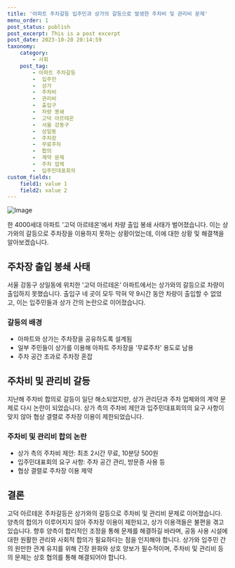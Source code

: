 ```yaml
---
title: '아파트 주차갈등 입주민과 상가의 갈등으로 발생한 주차비 및 관리비 문제'
menu_order: 1
post_status: publish
post_excerpt: This is a post excerpt
post_date: 2023-10-20 20:14:59
taxonomy:
    category:
        - 사회
    post_tag:
        - 아파트 주차갈등
        -  입주민
        -  상가
        -  주차비
        -  관리비
        -  출입구
        -  차량 봉쇄
        -  고덕 아르테온
        -  서울 강동구
        -  상일동
        -  주차장
        -  무료주차
        -  합의
        -  계약 문제
        -  주차 업체
        -  입주민대표회의
custom_fields:
    field1: value 1
    field2: value 2
---
```


![Image](https://imgnews.pstatic.net/image/057/2024/02/06/0001797821_001_20240206160901123.jpg?type=w647)


한 4000세대 아파트 '고덕 아르테온'에서 차량 출입 봉쇄 사태가 벌어졌습니다. 이는 상가와의 갈등으로 주차장을 이용하지 못하는 상황이었는데, 이에 대한 상황 및 해결책을 알아보겠습니다.

## 주차장 출입 봉쇄 사태

서울 강동구 상일동에 위치한 '고덕 아르테온' 아파트에서는 상가와의 갈등으로 차량이 출입하지 못했습니다. 출입구 네 곳이 모두 막혀 약 9시간 동안 차량이 출입할 수 없었고, 이는 입주민들과 상가 간의 논란으로 이어졌습니다.

### 갈등의 배경

- 아파트와 상가는 주차장을 공유하도록 설계됨
- 일부 주민들이 상가를 이용해 아파트 주차장을 '무료주차' 용도로 남용
- 주차 공간 초과로 주차장 혼잡

## 주차비 및 관리비 갈등

지난해 주차비 합의로 갈등이 일단 해소되었지만, 상가 관리단과 주차 업체와의 계약 문제로 다시 논란이 되었습니다. 상가 측의 주차비 제안과 입주민대표회의의 요구 사항이 맞지 않아 협상 결렬로 주차장 이용이 제한되었습니다.

### 주차비 및 관리비 합의 논란

- 상가 측의 주차비 제안: 최초 2시간 무료, 10분당 500원
- 입주민대표회의 요구 사항: 주차 공간 관리, 방문증 사용 등
- 협상 결렬로 주차장 이용 제약

## 결론

고덕 아르테온 주차갈등은 상가와의 갈등으로 주차비 및 관리비 문제로 이어졌습니다. 양측의 합의가 이루어지지 않아 주차장 이용이 제한되고, 상가 이용객들은 불편을 겪고 있습니다. 향후 양측이 합리적인 조정을 통해 문제를 해결하길 바라며, 공동 사용 시설에 대한 원활한 관리와 사회적 합의가 필요하다는 점을 인지해야 합니다. 상가와 입주민 간의 원만한 관계 유지를 위해 긴장 완화와 상호 양보가 필수적이며, 주차비 및 관리비 등의 문제는 상호 협의를 통해 해결되어야 합니다.
